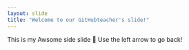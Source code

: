 ```yaml
---
layout: slide
title: "Welcome to our GitHubteacher's slide!"
---
```

This is my Awsome side slide :tada:
Use the left arrow to go back!
